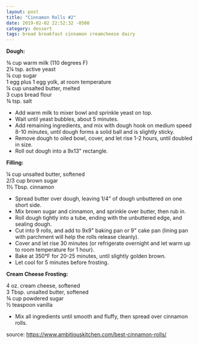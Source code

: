 ```yaml
---
layout: post
title: "Cinnamon Rolls #2"
date: 2019-02-02 22:52:32 -0500
category: dessert
tags: bread breakfast cinnamon creamcheese dairy
---
```


**Dough:**

¾ cup warm milk (110 degrees F)  
2¼ tsp. active yeast  
¼ cup sugar  
1 egg plus 1 egg yolk, at room temperature  
¼ cup unsalted butter, melted  
3 cups bread flour  
¾ tsp. salt
* Add warm milk to mixer bowl and sprinkle yeast on top.
* Wait until yeast bubbles, about 5 minutes.
* Add remaining ingredients, and mix with dough hook on medium speed 8-10 minutes, until dough forms a solid ball and is slightly sticky.
* Remove dough to oiled bowl, cover, and let rise 1-2 hours, until doubled in size.
* Roll out dough into a 9x13" rectangle.

**Filling:**

¼ cup unsalted butter, softened  
2/3 cup brown sugar  
1½ Tbsp. cinnamon
* Spread butter over dough, leaving 1/4" of dough unbuttered on one short side.
* Mix brown sugar and cinnamon, and sprinkle over butter, then rub in.
* Roll dough tightly into a tube, ending with the unbuttered edge, and sealing dough.
* Cut into 9 rolls, and add to 9x9" baking pan or 9" cake pan (lining pan with parchment will help the rolls release cleanly).
* Cover and let rise 30 minutes (or refrigerate overnight and let warm up to room temperature for 1 hour).
* Bake at 350°F for 20-25 minutes, until slightly golden brown.
* Let cool for 5 minutes before frosting.

**Cream Cheese Frosting:**

4 oz. cream cheese, softened  
3 Tbsp. unsalted butter, softened  
¾ cup powdered sugar  
½ teaspoon vanilla
* Mix all ingredients until smooth and fluffy, then spread over cinnamon rolls.

source: <https://www.ambitiouskitchen.com/best-cinnamon-rolls/>
